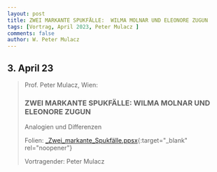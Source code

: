 ```yaml
---
layout: post
title: ZWEI MARKANTE SPUKFÄLLE:  WILMA MOLNAR UND ELEONORE ZUGUN
tags: [Vortrag, April 2023, Peter Mulacz ]
comments: false
author: W. Peter Mulacz
---
```

## 3. April 23
> Prof. Peter Mulacz, Wien:
> ### ZWEI MARKANTE SPUKFÄLLE:  WILMA MOLNAR UND ELEONORE ZUGUN
> Analogien und Differenzen
>
> Folien: [_Zwei_markante_Spukfälle.ppsx](../assets/resources/_Zwei_markante_Spukf%E4lle.ppsx){:target="_blank" rel="noopener"}
>
> Vortragender: Peter Mulacz